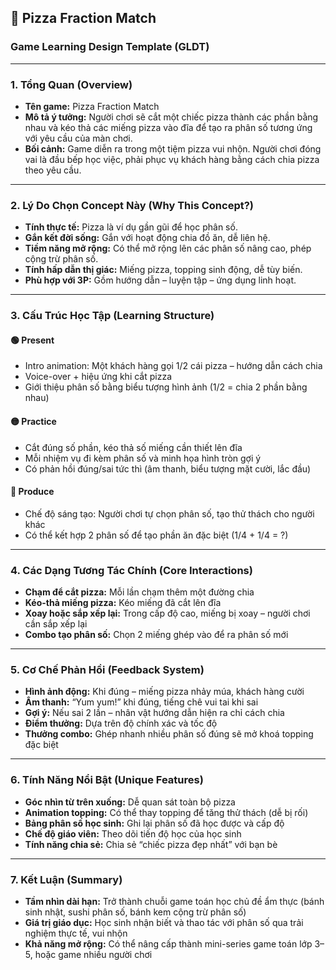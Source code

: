 

## 🍕 **Pizza Fraction Match**  
### **Game Learning Design Template (GLDT)**

---

### **1. Tổng Quan (Overview)**

- **Tên game:** Pizza Fraction Match  
- **Mô tả ý tưởng:** Người chơi sẽ cắt một chiếc pizza thành các phần bằng nhau và kéo thả các miếng pizza vào đĩa để tạo ra phân số tương ứng với yêu cầu của màn chơi.  
- **Bối cảnh:** Game diễn ra trong một tiệm pizza vui nhộn. Người chơi đóng vai là đầu bếp học việc, phải phục vụ khách hàng bằng cách chia pizza theo yêu cầu.

---

### **2. Lý Do Chọn Concept Này (Why This Concept?)**

- **Tính thực tế:** Pizza là ví dụ gần gũi để học phân số.  
- **Gắn kết đời sống:** Gắn với hoạt động chia đồ ăn, dễ liên hệ.  
- **Tiềm năng mở rộng:** Có thể mở rộng lên các phân số nâng cao, phép cộng trừ phân số.  
- **Tính hấp dẫn thị giác:** Miếng pizza, topping sinh động, dễ tùy biến.  
- **Phù hợp với 3P:** Gồm hướng dẫn – luyện tập – ứng dụng linh hoạt.

---

### **3. Cấu Trúc Học Tập (Learning Structure)**

#### 🟢 **Present**  
- Intro animation: Một khách hàng gọi 1/2 cái pizza – hướng dẫn cách chia  
- Voice-over + hiệu ứng khi cắt pizza  
- Giới thiệu phân số bằng biểu tượng hình ảnh (1/2 = chia 2 phần bằng nhau)

#### 🟡 **Practice**  
- Cắt đúng số phần, kéo thả số miếng cần thiết lên đĩa  
- Mỗi nhiệm vụ đi kèm phân số và minh họa hình tròn gợi ý  
- Có phản hồi đúng/sai tức thì (âm thanh, biểu tượng mặt cười, lắc đầu)

#### 🔴 **Produce**  
- Chế độ sáng tạo: Người chơi tự chọn phân số, tạo thử thách cho người khác  
- Có thể kết hợp 2 phân số để tạo phần ăn đặc biệt (1/4 + 1/4 = ?)

---

### **4. Các Dạng Tương Tác Chính (Core Interactions)**

- **Chạm để cắt pizza:** Mỗi lần chạm thêm một đường chia  
- **Kéo-thả miếng pizza:** Kéo miếng đã cắt lên đĩa  
- **Xoay hoặc sắp xếp lại:** Trong cấp độ cao, miếng bị xoay – người chơi cần sắp xếp lại  
- **Combo tạo phân số:** Chọn 2 miếng ghép vào để ra phân số mới

---

### **5. Cơ Chế Phản Hồi (Feedback System)**

- **Hình ảnh động:** Khi đúng – miếng pizza nhảy múa, khách hàng cười  
- **Âm thanh:** “Yum yum!” khi đúng, tiếng chê vui tai khi sai  
- **Gợi ý:** Nếu sai 2 lần – nhân vật hướng dẫn hiện ra chỉ cách chia  
- **Điểm thưởng:** Dựa trên độ chính xác và tốc độ  
- **Thưởng combo:** Ghép nhanh nhiều phân số đúng sẽ mở khoá topping đặc biệt

---

### **6. Tính Năng Nổi Bật (Unique Features)**

- **Góc nhìn từ trên xuống:** Dễ quan sát toàn bộ pizza  
- **Animation topping:** Có thể thay topping để tăng thử thách (dễ bị rối)  
- **Bảng phân số học sinh:** Ghi lại phân số đã học được và cấp độ  
- **Chế độ giáo viên:** Theo dõi tiến độ học của học sinh  
- **Tính năng chia sẻ:** Chia sẻ “chiếc pizza đẹp nhất” với bạn bè

---

### **7. Kết Luận (Summary)**

- **Tầm nhìn dài hạn:** Trở thành chuỗi game toán học chủ đề ẩm thực (bánh sinh nhật, sushi phân số, bánh kem cộng trừ phân số)  
- **Giá trị giáo dục:** Học sinh nhận biết và thao tác với phân số qua trải nghiệm thực tế, vui nhộn  
- **Khả năng mở rộng:** Có thể nâng cấp thành mini-series game toán lớp 3–5, hoặc game nhiều người chơi

